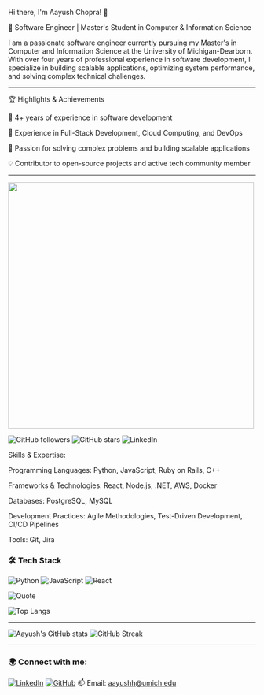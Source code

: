 Hi there, I'm Aayush Chopra! 👋

🚀 Software Engineer | Master's Student in Computer & Information Science

I am a passionate software engineer currently pursuing my Master's in Computer and Information Science at the University of Michigan-Dearborn. With over four years of professional experience in software development, I specialize in building scalable applications, optimizing system performance, and solving complex technical challenges.

_____________________________________________________________________________________________________________________________

🏆 Highlights & Achievements

  🏅 4+ years of experience in software development

  🚀 Experience in Full-Stack Development, Cloud Computing, and DevOps

  🎯 Passion for solving complex problems and building scalable applications

  💡 Contributor to open-source projects and active tech community member
_____________________________________________________________________________________________________________________________
<img src="https://media.giphy.com/media/qgQUggAC3Pfv687qPC/giphy.gif" width="500" />

![GitHub followers](https://img.shields.io/github/followers/aayushchopra?style=social)
![GitHub stars](https://img.shields.io/github/stars/aayushchopra?style=social)
![LinkedIn](https://img.shields.io/badge/LinkedIn-Connect-blue?logo=linkedin&style=flat-square)

Skills & Expertise:

Programming Languages: Python, JavaScript, Ruby on Rails, C++

Frameworks & Technologies: React, Node.js, .NET, AWS, Docker

Databases: PostgreSQL, MySQL

Development Practices: Agile Methodologies, Test-Driven Development, CI/CD Pipelines

Tools: Git, Jira

### 🛠 Tech Stack
![Python](https://img.shields.io/badge/Python-3776AB?style=for-the-badge&logo=python&logoColor=white)
![JavaScript](https://img.shields.io/badge/JavaScript-F7DF1E?style=for-the-badge&logo=javascript&logoColor=black)
![React](https://img.shields.io/badge/React-20232A?style=for-the-badge&logo=react&logoColor=61DAFB)

![Quote](https://quotes-github-readme.vercel.app/api?type=horizontal&theme=radical)

![Top Langs](https://github-readme-stats.vercel.app/api/top-langs/?username=aayushchopra&layout=compact&theme=radical)
____________________________________________________________________________________________________________________________

![Aayush's GitHub stats](https://github-readme-stats.vercel.app/api?username=aayushchopra&show_icons=true&theme=radical)
![GitHub Streak](https://github-readme-streak-stats.herokuapp.com/?user=aayushchopra&theme=radical)
____________________________________________________________________________________________________________________________
### 🌍 Connect with me:
  [![LinkedIn](https://img.shields.io/badge/LinkedIn-Connect-blue?logo=linkedin)](https://www.linkedin.com/in/aachopra/)
  [![GitHub](https://img.shields.io/badge/GitHub-Profile-black?logo=github)](https://github.com/ayushchopra20)
  📫 Email: aayushh@umich.edu
